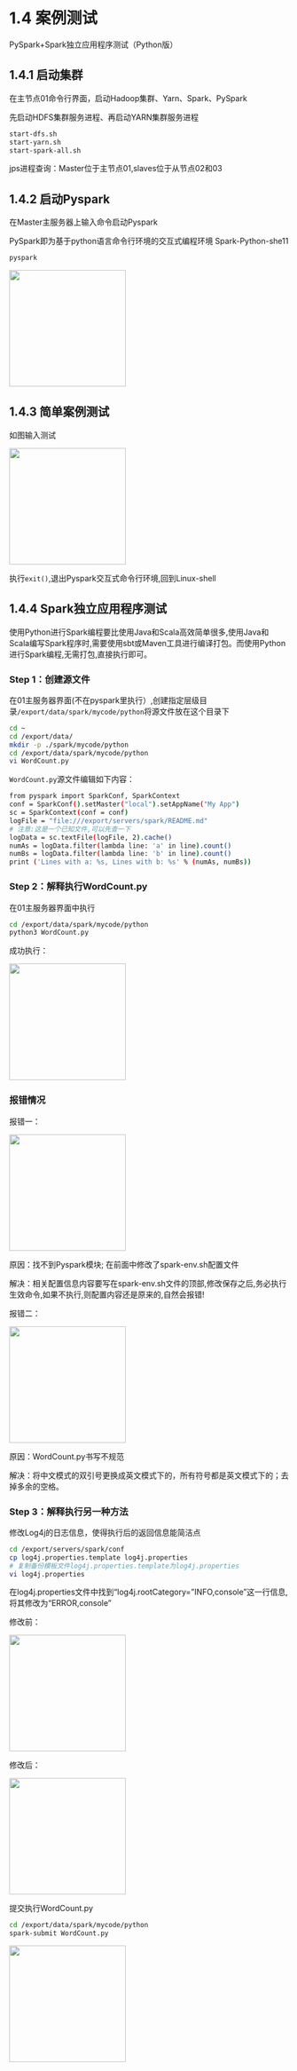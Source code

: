 # 1.4 案例测试
PySpark+Spark独立应用程序测试（Python版）

## 1.4.1 启动集群
在主节点01命令行界面，启动Hadoop集群、Yarn、Spark、PySpark

先启动HDFS集群服务进程、再启动YARN集群服务进程

```bash
start-dfs.sh
start-yarn.sh
start-spark-all.sh
```

jps进程查询：Master位于主节点01,slaves位于从节点02和03

## 1.4.2 启动Pyspark
在Master主服务器上输入命令启动Pyspark

PySpark即为基于python语言命令行环境的交互式编程环境 Spark-Python-she11

```bash
pyspark
```

<img src="1.4.2.png" width="210px">

## 1.4.3 简单案例测试
如图输入测试

<img src="1.4.3.png" width="210px">

执行`exit()`,退出Pyspark交互式命令行环境,回到Linux-shell

## 1.4.4 Spark独立应用程序测试
使用Python进行Spark编程要比使用Java和Scala高效简单很多,使用Java和Scala编写Spark程序时,需要使用sbt或Maven工具进行编译打包。而使用Python进行Spark编程,无需打包,直接执行即可。

### Step 1：创建源文件
在01主服务器界面(不在pyspark里执行）,创建指定层级目录`/export/data/spark/mycode/python`将源文件放在这个目录下

```bash
cd ~
cd /export/data/
mkdir -p ./spark/mycode/python
cd /export/data/spark/mycode/python
vi WordCount.py
```

`WordCount.py`源文件编辑如下内容：

```bash
from pyspark import SparkConf, SparkContext
conf = SparkConf().setMaster("local").setAppName("My App")
sc = SparkContext(conf = conf)
logFile = "file:///export/servers/spark/README.md"
# 注意:这是一个已知文件,可以先查一下
logData = sc.textFile(logFile, 2).cache()
numAs = logData.filter(lambda line: 'a' in line).count()
numBs = logData.filter(lambda line: 'b' in line).count()
print ('Lines with a: %s, Lines with b: %s' % (numAs, numBs))
```

### Step 2：解释执行WordCount.py
在01主服务器界面中执行

```bash
cd /export/data/spark/mycode/python
python3 WordCount.py	
```

成功执行：

<img src="1.4.4-2.png" width="210px">

### 报错情况
报错一：

<img src="1.4.4-2error1.png" width="210px">

原因：找不到Pyspark模块; 在前面中修改了spark-env.sh配置文件

解决：相关配置信息内容要写在spark-env.sh文件的顶部,修改保存之后,务必执行生效命令,如果不执行,则配置内容还是原来的,自然会报错!

报错二：

<img src="1.4.4-2error2.png" width="210px">

原因：WordCount.py书写不规范

解决：将中文模式的双引号更换成英文模式下的，所有符号都是英文模式下的；去掉多余的空格。

### Step 3：解释执行另一种方法
修改Log4j的日志信息，使得执行后的返回信息能简洁点

```bash
cd /export/servers/spark/conf
cp log4j.properties.template log4j.properties
# 复制备份模板文件log4j.properties.template为log4j.properties
vi log4j.properties
```
在log4j.properties文件中找到“log4j.rootCategory=”INFO,console”这一行信息,将其修改为“ERROR,console”

修改前：

<img src="1.4.4-3before" width="210px">

修改后：

<img src="1.4.4-3after.png" width="210px">

提交执行WordCount.py

```bash
cd /export/data/spark/mycode/python
spark-submit WordCount.py
```

<img src="1.4.4-3_2.png" width="210px">
